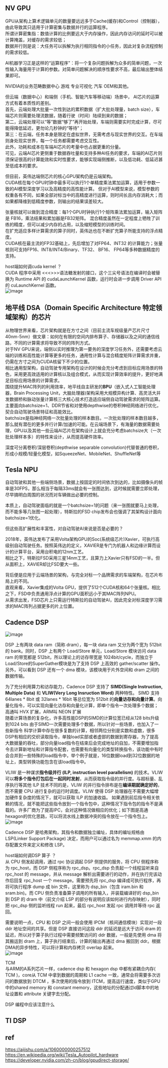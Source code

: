 
## NV GPU   

GPU从架构上算术逻辑单元的数量要远远多于Cache(缓存)和Control（控制器），由此导致其只适用于计算密集与数据并行的运算程序。     
所谓计算密集指：数值计算的比例要远大于内存操作，因此内存访问的延时可以被计算掩盖，对缓存的需求较低；      
数据并行则是说：大任务可以拆解为执行相同指令的小任务，因此对复杂流程控制的需求较低。 

AI机器学习正是这样的“运算程序”：将一个复杂问题拆解为众多的简单问题，一次性输入海量用于计算的参数。对简单问题解决的顺序性要求不高，最后输出整体结果即可。

NVIDIA的业务范畴数据中心  游戏  专业可视化  汽车  OEM和其他。    

但云端（数据中心）和端侧（手机、智能汽车等移动端）场景中， AI芯片的运算方式有着本质性的差别。   
首先，云端处理大批量一次性到达的累积数据（扩大批处理量，batch size），车端芯片则需要处理流数据，随着行驶（时间）陆续到来的数据；   
第二，云端处理可以“等”数据“够了”再开始处理，车端则需要实时完成计算，尽可能得降低延迟，更勿论几秒钟的“等待”；    
第三：在云端，任务本身是限定在虚拟世界，无需考虑与现实世界的交互。在车端则身处现实世界，每一个任务都需要考虑交互性。    
此外，功耗和成本在车端AI芯片的考量中也占据更重的分量。     
可见，云端AI芯片更侧重于数据吞吐量和支持多种AI任务的要求，车端的AI芯片则须保证很高的计算能效和实时性要求，能够实现端侧推断，以及低功耗、低延迟甚至低成本的要求。

但目前，英伟达端侧芯片的核心GPU架构仍是云端架构。   
CUDA核在每个GPU时钟中最多可以执行1个单精度乘法累加运算，适用于参数一致的AI模型深度学习以及高精度的高性能计算。
但对于AI模型来说，模型参数的权重各有不同，如果全部对标当中的高精度进行运算，则时间长且内存消耗大；而如果都降维到低精度参数，则输出的结果误差较大。 

张量核就可以做到混合精度：每1个GPU时钟执行1个矩阵乘法累加运算，输入矩阵是 FB16，乘法结果和累加器是FB32矩阵。
混合精度虽然在一定程度上牺牲了训练的精度，但可以减少内存的占用，以及缩短模型的训练时间。   
在扩充适应多样计算需求的算子同时，英伟达也在不断扩充算子所能支持的浮点精度。   
CUDA核在最主流的FP32基础上，先后增加了对FP64、INT32 的计算能力；张量核则可支持FP16、INT8/INT4/Binary、TF32、 BF16、 FP64等多种数据精度的支持。 

host端如何调cuda kernel ？   
CUDA 程序中采用 <<<>>>语法糖发射的接口，这个三尖号语法在编译时会被替换为 Runtime API 的 cudaLaunchKernel 函数，运行时会进一步调用 Driver API 的 cuLaunchKernel 函数。    
![image](https://github.com/user-attachments/assets/abe641c7-7fe2-4097-8b13-c90f74e03945)

 
## 地平线  DSA（Domain Specific Architecture 特定领域架构）的芯片     

从物理世界来看，芯片架构就是在方寸之间（目前主流车规级量产芯片尺寸40nm-5nm）做文章：如何在有限的空间内排布算子、存储器以及之间的通信线路，不同的计算需求将导致不同的阵列方式。   
对于NV GPU来说，端侧以实时推理为第一要务的深度学习任务外，还需要考虑云端的训练和高性能计算等更多的任务，通用性计算与混合精度矩阵计算需求并重，仍需在方寸之间为CUDA核留下不少的位置。    
相比通用型架构，自动驾驶专用架构在设计的时候会充分考虑到目标应用场景的特色，采用更高效适用的计算核以及组合模式，从而实现计算效率的提升，更好地满足目标应用场景的计算需求。    
围绕提升MAC阵列的利用效率，地平线自主研发的**BPU**（嵌入式人工智能处理器，Brain Processing Unit，大脑处理器)架构采用大规模异构计算、高灵活大并发数据桥和脉动张量计算核三大核心技术打造适应端侧自动驾驶需求的矩阵运算。  
主要面向batchsize=1、DDR节省和对使用depthwise的卷积神经网络进行优化，契合自动驾驶场景特征和高能效比。     
batchsize是指神经网络一次批量处理的样本数目。一次批处理的样本数目越多，那么就有潜在的更多并行计算/加速的可能。在云端场景下，有海量的数据需要处理，GPU以及其他一些云端AI芯片在架构设计上就会充分考虑batchsize大（一次批处理样本多）的特性来设计，从而提高硬件效率。 

深度可分离卷积/深层卷积(depthwise separable convolution)代替普通的卷积，形成小规模/轻量化模型，如SqueezeNet、MobileNet、ShuffleNet等

## Tesla NPU    

自动驾驶和其他一些端侧场景，数据上按固定的时间依次到达的，比如摄像头的帧率是30FPS，那么相当于每隔33ms就会有一张图达到，这时候就需要立即处理，尽早搞明白周围的状况而对车辆做出必要的控制。 

本质上，自动驾驶面临的就是一个batchsize=1的问题（来一张图就要马上处理，而不能多等几张图一起处理），特斯拉的FSD chip发布会也强调了其架构设计面向batchsize=1优化。

但这些高扩展性和丰富性，对自动驾驶AI来说是否是必要的？

2018年，英伟达发布了采用Volta架构GPU的Soc(系统级芯片)Xavier，可执行高级别自动驾驶任务。按照英伟达的定义，XAVIER是专门为机器人和边缘计算而设计的计算平台，采用台积电的12nm工艺。  
相比之下，特斯拉FSD采用三星14nm工艺，且算力上Xavier只有FSD的一半。但从面积上，XAVIER却比FSD要大一些。 

背后便是应用于云端场景的架构，与完全对标一个品牌需求的车端架构，在芯片布局上的不同。    
直观来看，Xavier集成的Volta GPU，提供了512个CUDA核和64个张量核。相比之下，FSD中负责通用浮点计算的GPU面积远小于其MAC阵列NPU。   
从需求出发，FSD芯片上只需运行特斯拉的自动驾驶AI，因此完全对标深度学习需求的MAC阵列占据更多的片上位置。   

## Cadence DSP    
![image](https://github.com/user-attachments/assets/a4ec33b6-9f0d-4266-a647-039bf6aca46e)

DSP 上有两块 data ram（简称 dram），每一块 data ram 又分为两个宽为 512bit 的 bank。同时，DSP 上有两个 Load/Store 单元，Load/Store 模块访问 data ram 的带宽都是 512bit，所以理论上的访存带宽是 1024bit/cycle，而独立于 Load/Store的SuperGather模块是为了支持 DSP 上高效的 gather/scatter 操作。另外，可以看到 DSP 还有一个 dma 模块，该模块用于片外空间和 dram 之间的数据传输。    

为了充分利用算力和访存能力，Cadence DSP 支持了 **SIMD(Single Instruction, Multiple Data)** 和 **VLIW(Very Long Insruction Word)** 两种特性。
SIMD 支持 64lanes * 8bit 或 32lanes * 16bit 等总位宽为 512bit 的**向量访存和向量计算**。向量化指令，可以实现向量化访存和向量化计算，即单个指令一次处理多个数据；    
高通叫 HVX 扩展，ARM叫 NEON 扩展   
随着计算场景的复杂化，许多高性能DSP的SIMD的计算位宽已经从128 bits升级到1024 bits
由于SIMD一次需要处理多个数据，所以针对一些场景，也加入了一些新指令
科学计算中存在很多复数的计算，相邻两位分别是实数和虚数，很多DSP有相应的交织读取指令，单独load实部或者虚部的数据到寄存器，为了提高大数据量的吞吐，部分向量load指令在结束后会完成地址的自加，不需要增加指令去计算新地址和计算指令配套，也需要有向量化的类型转换指令，该功能中有时会合并到一些特殊的load指令中，举个例子就是，16位数据load到32位数据的地址上，类型转换功能包含在该load指令中。

VLIW 是一种谋求**指令级并行 (ILP, instruction level parallelism)** 的技术。VLIW 可以**将多个指令打包后在一起同时发射**，从而获取指令级的并行度。与超标量、乱序执行等其他 ILP 技术不同的是，VLIW 的并行指令排布是在**编译期就确定好的**，而不需要 CPU 进行复杂的运行时调度。VLIW 使得 DSP 处理器在不需要大幅增加硬件复杂度的情况下，就可以获取 ILP 的加速收益。 
如果遇到前后指令相关依赖的情况，就不能把这些指令放到一个指令包中，这种情况下指令包的指令不是满载的。许多厂商为了提高IPC，会对这种情况做相应的优化；如下图是高通hexagon的优化思路，可以将流水线上数据冲突的指令放在一个指令包上。
![image](https://github.com/user-attachments/assets/761cf482-a271-4b21-b8d8-d0bc44e5a71a)

Cadence DSP 是哈弗架构，其指令和数据独立编址，具体的编址规格由 LSP(Linker Support Package) 决定，而用户可以通过名为 memmap.xmm 的内存配置文件来定义和修改 LSP。  

host端如何调DSP 算子 ？  
从 CPU 侧发起调用，通过 rpc 协议调起 DSP 侧提供的服务，将 CPU 侧程序称为 rpc_host，而 DSP 侧程序称为 rpc_dsp。rpc_dsp 负责起一个线程监听来自 rpc_host 的 message，并从 message 解析出需要进行的动作，并在执行完该动作后回复 rpc_host 一个 message。需要预先将 rpc_dsp 编译成可执行程序，再将可执行程序 dump 成 bin 文件，这里称为 dsp_bin（包含 iram.bin 和 sram.bin)。而 CPU 侧负责准备算子调用的所有输入，并装载编译好的 dsp_bin 到 DSP 的 dram 中（前文介绍 LSP 的部分有说明应该如何进行内存映射），同时把 rpc_dsp 侧的监听线程 run 起来，最后 rpc_host 发起 rpc 调用并等待 rpc 返回。

需要说明一点，CPU 和 DSP 之间一般会使用 IPCM（核间通信模块）实现对一段 ddr 地址空间的共享。但是 DSP 直接访问这段 ddr 的延迟是远大于访问 dram 的延迟，所以对于算子执行过程中需要频繁访问的 ddr 数据，一般是先使用 dma 将其搬运到 dram 上，算子执行结束后，计算的输出再通过 dma 搬回到 ddr。根据DMA的异步特性，可以将计算和内存拷贝 overlap 起来。         
![image](https://github.com/user-attachments/assets/aaae7970-b8f0-4856-8459-542cca51d3e8)

TCM    
与ARM的A系列芯片一样，cadence dsp 和 hexagon dsp 中都有紧耦合内存( TCM )，core从 TCM 中拿到数据的周期和 L1 cache 一致，通常会将需要多次访问的数据放到 DTCM ，多次使用的指令放到 ITCM，提高运行速度，类似于GPU中的shared memory 和 constant memory，这些地址的分配通过ld脚本中的地址设置和 attribute 关键字去分配。

DSP 编程中应该注意什么  

## TI DSP


## ref   

https://aijishu.com/a/1060000000257512  
https://en.wikipedia.org/wiki/Tesla_Autopilot_hardware   
https://developer.nvidia.com/zh-cn/blog/gpudirect-storage/    

